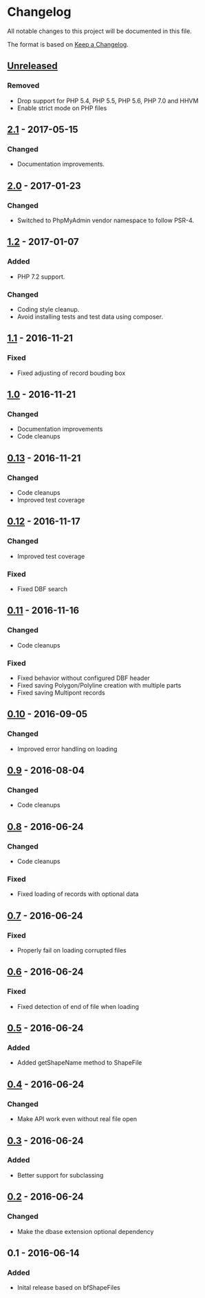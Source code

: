 # Changelog
All notable changes to this project will be documented in this file.

The format is based on [Keep a Changelog](https://keepachangelog.com/en/1.0.0/).

## [Unreleased]
### Removed
- Drop support for PHP 5.4, PHP 5.5, PHP 5.6, PHP 7.0 and HHVM
- Enable strict mode on PHP files

## [2.1] - 2017-05-15
### Changed
- Documentation improvements.

## [2.0] - 2017-01-23
### Changed
- Switched to PhpMyAdmin vendor namespace to follow PSR-4.

## [1.2] - 2017-01-07
### Added
- PHP 7.2 support.

### Changed
- Coding style cleanup.
- Avoid installing tests and test data using composer.

## [1.1] - 2016-11-21
### Fixed
- Fixed adjusting of record bouding box

## [1.0] - 2016-11-21
### Changed
- Documentation improvements
- Code cleanups

## [0.13] - 2016-11-21
### Changed
- Code cleanups
- Improved test coverage

## [0.12] - 2016-11-17
### Changed
- Improved test coverage

### Fixed
- Fixed DBF search

## [0.11] - 2016-11-16
### Changed
- Code cleanups

### Fixed
- Fixed behavior without configured DBF header
- Fixed saving Polygon/Polyline creation with multiple parts
- Fixed saving Multipont records

## [0.10] - 2016-09-05
### Changed
- Improved error handling on loading

## [0.9] - 2016-08-04
### Changed
- Code cleanups

## [0.8] - 2016-06-24
### Changed
- Code cleanups

### Fixed
- Fixed loading of records with optional data

## [0.7] - 2016-06-24
### Fixed
- Properly fail on loading corrupted files

## [0.6] - 2016-06-24
### Fixed
- Fixed detection of end of file when loading

## [0.5] - 2016-06-24
### Added
- Added getShapeName method to ShapeFile

## [0.4] - 2016-06-24
### Changed
- Make API work even without real file open

## [0.3] - 2016-06-24
### Added
- Better support for subclassing

## [0.2] - 2016-06-24
### Changed
- Make the dbase extension optional dependency

## 0.1 - 2016-06-14
### Added
- Inital release based on bfShapeFiles

[Unreleased]: https://github.com/phpmyadmin/shapefile/compare/2.1...HEAD
[2.1]: https://github.com/phpmyadmin/shapefile/compare/2.0...2.1
[2.0]: https://github.com/phpmyadmin/shapefile/compare/1.2...2.0
[1.2]: https://github.com/phpmyadmin/shapefile/compare/1.1...1.2
[1.1]: https://github.com/phpmyadmin/shapefile/compare/1.0...1.1
[1.0]: https://github.com/phpmyadmin/shapefile/compare/0.13...1.0
[0.13]: https://github.com/phpmyadmin/shapefile/compare/0.12...0.13
[0.12]: https://github.com/phpmyadmin/shapefile/compare/0.11...0.12
[0.11]: https://github.com/phpmyadmin/shapefile/compare/0.10...0.11
[0.10]: https://github.com/phpmyadmin/shapefile/compare/0.9...0.10
[0.9]: https://github.com/phpmyadmin/shapefile/compare/0.8...0.9
[0.8]: https://github.com/phpmyadmin/shapefile/compare/0.7...0.8
[0.7]: https://github.com/phpmyadmin/shapefile/compare/0.6...0.7
[0.6]: https://github.com/phpmyadmin/shapefile/compare/0.5...0.6
[0.5]: https://github.com/phpmyadmin/shapefile/compare/0.4...0.5
[0.4]: https://github.com/phpmyadmin/shapefile/compare/0.3...0.4
[0.3]: https://github.com/phpmyadmin/shapefile/compare/0.2...0.3
[0.2]: https://github.com/phpmyadmin/shapefile/compare/0.1...0.2
